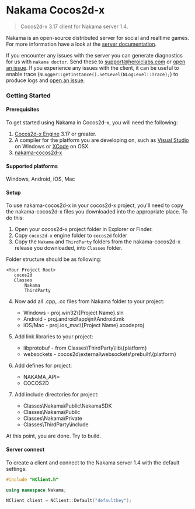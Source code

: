 Nakama Cocos2d-x
=============

> Cocos2d-x 3.17 client for Nakama server 1.4.

Nakama is an open-source distributed server for social and realtime games. For more information have a look at the [server documentation](https://heroiclabs.com/docs/).

If you encounter any issues with the server you can generate diagnostics for us with `nakama doctor`. Send these to support@heroiclabs.com or [open an issue](https://github.com/heroiclabs/nakama/issues). If you experience any issues with the client, it can be useful to enable trace (`NLogger::getInstance().SetLevel(NLogLevel::Trace);`) to produce logs and [open an issue](https://github.com/heroiclabs/nakama-cocos2d-x/issues).

### Getting Started

#### Prerequisites

To get started using Nakama in Cocos2d-x, you will need the following:

1. [Cocos2d-x Engine](http://www.cocos2d-x.org/download) 3.17 or greater.
2. A compiler for the platform you are developing on, such as [Visual Studio](https://www.visualstudio.com/vs/community/) on Windows or [XCode](https://developer.apple.com/xcode/download/) on OSX.
3. [nakama-cocos2d-x](https://github.com/heroiclabs/nakama-cocos2d-x/releases)

#### Supported platforms

Windows, Android, iOS, Mac

#### Setup

To use nakama-cocos2d-x in your cocos2d-x project, you'll need to copy the nakama-cocos2d-x files you downloaded into the appropriate place. To do this:

1. Open your cocos2d-x project folder in Explorer or Finder.
2. Copy `cocos2d-x` engine folder to `cocos2d` folder
3. Copy the `Nakama` and `ThirdParty` folders from the nakama-cocos2d-x release you downloaded, into `Classes` folder.

Folder structure should be as following:
```
<Your Project Root>
   cocos2d
   Classes
       Nakama
       ThirdParty
```

4. Now add all .cpp, .cc files from Nakama folder to your project:
    * Windows - proj.win32\\{Project Name}.sln
    * Android - proj.android\app\jni\Android.mk
    * iOS/Mac - proj.ios_mac\\{Project Name}.xcodeproj

5. Add link libraries to your project:
    * libprotobuf - from Classes\ThirdParty\lib\\{platform}
    * websockets  - cocos2d\external\websockets\prebuilt\\{platform}

6. Add defines for project:
    * NAKAMA_API=
    * COCOS2D

7. Add include directories for project:
    * Classes\Nakama\Public\NakamaSDK
    * Classes\Nakama\Public
    * Classes\Nakama\Private
    * Classes\ThirdParty\include

At this point, you are done. Try to build.

#### Server connect

To create a client and connect to the Nakama server 1.4 with the default settings:

```c++
#include "NClient.h"

using namespace Nakama;

NClient client = NClient::Default("defaultkey");
```
